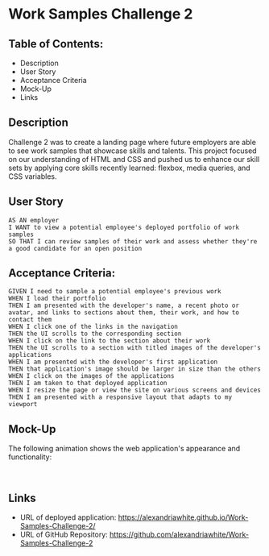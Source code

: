 # Work Samples Challenge 2

## Table of Contents:

* Description 
* User Story 
* Acceptance Criteria
* Mock-Up 
* Links

## Description

Challenge 2 was to create a landing page where future employers are able to see work samples that showcase skills and talents. This project focused on our understanding of HTML and CSS and pushed us to enhance our skill sets by applying core skills recently learned: flexbox, media queries, and CSS variables.

## User Story 
```
AS AN employer
I WANT to view a potential employee's deployed portfolio of work samples
SO THAT I can review samples of their work and assess whether they're a good candidate for an open position
```

##  Acceptance Criteria:

```
GIVEN I need to sample a potential employee's previous work
WHEN I load their portfolio
THEN I am presented with the developer's name, a recent photo or avatar, and links to sections about them, their work, and how to contact them
WHEN I click one of the links in the navigation
THEN the UI scrolls to the corresponding section
WHEN I click on the link to the section about their work
THEN the UI scrolls to a section with titled images of the developer's applications
WHEN I am presented with the developer's first application
THEN that application's image should be larger in size than the others
WHEN I click on the images of the applications
THEN I am taken to that deployed application
WHEN I resize the page or view the site on various screens and devices
THEN I am presented with a responsive layout that adapts to my viewport
```

## Mock-Up
The following animation shows the web application's appearance and functionality:

![]()
![]()

## Links

* URL of deployed application: https://alexandriawhite.github.io/Work-Samples-Challenge-2/
* URL of GitHub Repository: https://github.com/alexandriawhite/Work-Samples-Challenge-2

